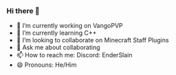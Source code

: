 ### Hi there 👋

- 🔭 I’m currently working on VangoPVP
- 🌱 I’m currently learning C++
- 👯 I’m looking to collaborate on Minecraft Staff Plugins
- 💬 Ask me about collaborating
- 📫 How to reach me: Discord: EnderSlain
- 😄 Pronouns: He/Him
